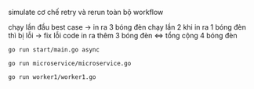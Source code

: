 simulate cơ chế retry và rerun toàn bộ workflow

chạy lần đầu best case -> in ra 3 bóng đèn
chạy lần 2  khi in ra 1 bóng đèn thì bị lỗi -> fix lỗi code in ra thêm 3 bóng đèn <=> tổng cộng 4 bóng đèn
```
go run start/main.go async
```


```
go run microservice/microservice.go
```

```
go run worker1/worker1.go
```